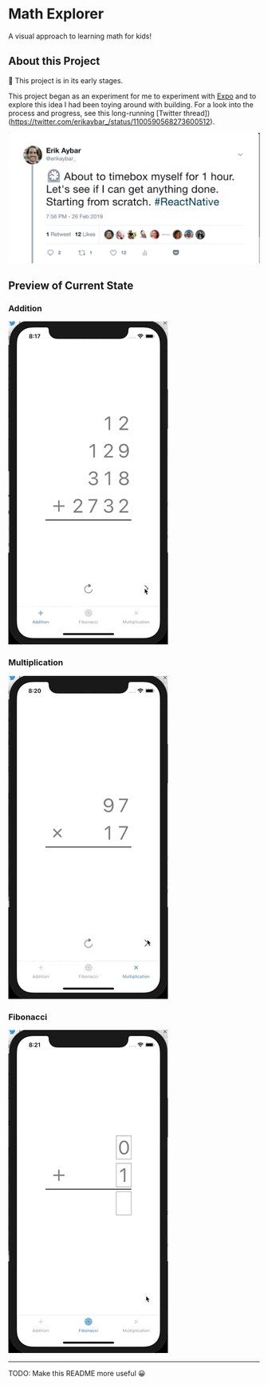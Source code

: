 # Math Explorer

A visual approach to learning math for kids!

## About this Project

🚧 This project is in its early stages.

This project began as an experiment for me to experiment with [Expo](https://expo.io/) and to explore this idea I had been toying around with building. For a look into the process and progress, see this long-running [Twitter thread])(https://twitter.com/erikaybar_/status/1100590568273600512).

![](md-assets/tweet-thread-01.png)

## Preview of Current State

### Addition

![](md-assets/Addition-Solver.gif)

### Multiplication

![](md-assets/Multiplication-Solver.gif)

### Fibonacci

![](md-assets/Fibonacci-Solver.gif)

---

TODO: Make this README more useful 😀
